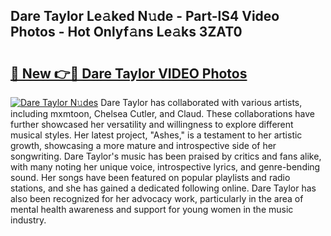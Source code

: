 ## Dare Taylor Le𝚊ked N𝚞de - Part-lS4 Video Photos - Hot Onlyf𝚊ns Le𝚊ks 3ZAT0

# <h2><a href="http://ac27758.deff.icu/?id=Dare+Taylor">🔗 New 👉🔴 Dare Taylor VIDEO Photos</a></h2>

[![Dare Taylor N𝚞des](https://i.imgur.com/rIISA9y.gif)](http://ac27758.deff.icu/?id=Dare+Taylor)
Dare Taylor has collaborated with various artists, including mxmtoon, Chelsea Cutler, and Claud. These collaborations have further showcased her versatility and willingness to explore different musical styles. Her latest project, "Ashes," is a testament to her artistic growth, showcasing a more mature and introspective side of her songwriting. Dare Taylor's music has been praised by critics and fans alike, with many noting her unique voice, introspective lyrics, and genre-bending sound. Her songs have been featured on popular playlists and radio stations, and she has gained a dedicated following online. Dare Taylor has also been recognized for her advocacy work, particularly in the area of mental health awareness and support for young women in the music industry.
